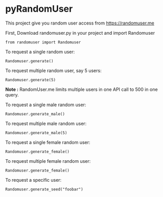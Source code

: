 # pyRandomUser
This project give you random user access from https://randomuser.me

First, Download randomuser.py in your project and import Randomuser
```
from randomuser import Randomuser
```

To request a single random user:
```
Randomuser.generate()
```

To request multiple random user, say 5 users:
```
Randomuser.generate(5)
```

**Note :** RandomUser.me limits multiple users in one API call to 500 in one query.

To request a single male random user:
```
Randomuser.generate_male()
```

To request multiple male random user:
```
Randomuser.generate_male(5)
```

To request a single female random user:
```
Randomuser.generate_female()
```

To request multiple female random user:
```
Randomuser.generate_female()
```

To request a specific user:
```
Randomuser.generate_seed("foobar")
```